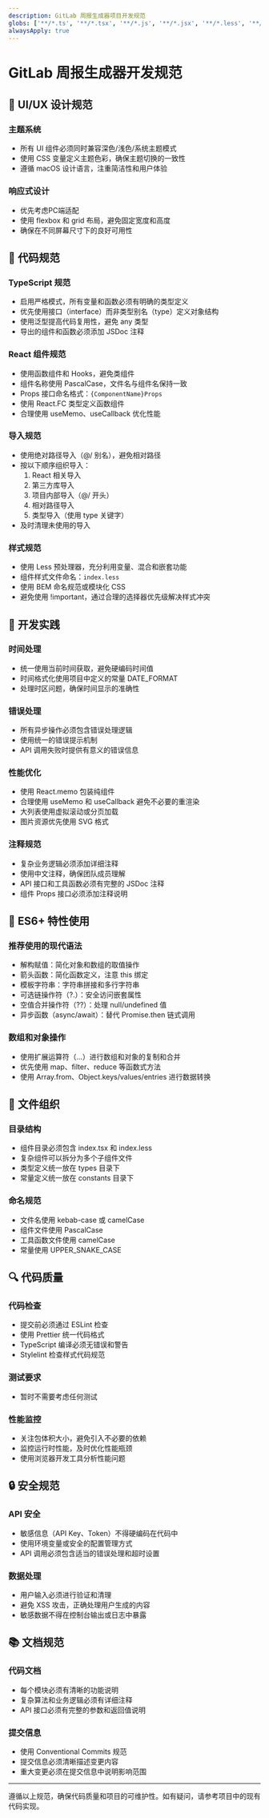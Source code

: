 ```yaml
---
description: GitLab 周报生成器项目开发规范
globs: ['**/*.ts', '**/*.tsx', '**/*.js', '**/*.jsx', '**/*.less', '**/*.css']
alwaysApply: true
---
```


# GitLab 周报生成器开发规范

## 🎨 UI/UX 设计规范

### 主题系统

- 所有 UI 组件必须同时兼容深色/浅色/系统主题模式
- 使用 CSS 变量定义主题色彩，确保主题切换的一致性
- 遵循 macOS 设计语言，注重简洁性和用户体验

### 响应式设计

- 优先考虑PC端适配
- 使用 flexbox 和 grid 布局，避免固定宽度和高度
- 确保在不同屏幕尺寸下的良好可用性

## 📝 代码规范

### TypeScript 规范

- 启用严格模式，所有变量和函数必须有明确的类型定义
- 优先使用接口（interface）而非类型别名（type）定义对象结构
- 使用泛型提高代码复用性，避免 any 类型
- 导出的组件和函数必须添加 JSDoc 注释

### React 组件规范

- 使用函数组件和 Hooks，避免类组件
- 组件名称使用 PascalCase，文件名与组件名保持一致
- Props 接口命名格式：`{ComponentName}Props`
- 使用 React.FC 类型定义函数组件
- 合理使用 useMemo、useCallback 优化性能

### 导入规范

- 使用绝对路径导入（@/ 别名），避免相对路径
- 按以下顺序组织导入：
  1. React 相关导入
  2. 第三方库导入
  3. 项目内部导入（@/ 开头）
  4. 相对路径导入
  5. 类型导入（使用 type 关键字）
- 及时清理未使用的导入

### 样式规范

- 使用 Less 预处理器，充分利用变量、混合和嵌套功能
- 组件样式文件命名：`index.less`
- 使用 BEM 命名规范或模块化 CSS
- 避免使用 !important，通过合理的选择器优先级解决样式冲突

## 🔧 开发实践

### 时间处理

- 统一使用当前时间获取，避免硬编码时间值
- 时间格式化使用项目中定义的常量 DATE_FORMAT
- 处理时区问题，确保时间显示的准确性

### 错误处理

- 所有异步操作必须包含错误处理逻辑
- 使用统一的错误提示机制
- API 调用失败时提供有意义的错误信息

### 性能优化

- 使用 React.memo 包装纯组件
- 合理使用 useMemo 和 useCallback 避免不必要的重渲染
- 大列表使用虚拟滚动或分页加载
- 图片资源优先使用 SVG 格式

### 注释规范

- 复杂业务逻辑必须添加详细注释
- 使用中文注释，确保团队成员理解
- API 接口和工具函数必须有完整的 JSDoc 注释
- 组件 Props 接口必须添加注释说明

## 🚀 ES6+ 特性使用

### 推荐使用的现代语法

- 解构赋值：简化对象和数组的取值操作
- 箭头函数：简化函数定义，注意 this 绑定
- 模板字符串：字符串拼接和多行字符串
- 可选链操作符（?.）：安全访问嵌套属性
- 空值合并操作符（??）：处理 null/undefined 值
- 异步函数（async/await）：替代 Promise.then 链式调用

### 数组和对象操作

- 使用扩展运算符（...）进行数组和对象的复制和合并
- 优先使用 map、filter、reduce 等函数式方法
- 使用 Array.from、Object.keys/values/entries 进行数据转换

## 📁 文件组织

### 目录结构

- 组件目录必须包含 index.tsx 和 index.less
- 复杂组件可以拆分为多个子组件文件
- 类型定义统一放在 types 目录下
- 常量定义统一放在 constants 目录下

### 命名规范

- 文件名使用 kebab-case 或 camelCase
- 组件文件使用 PascalCase
- 工具函数文件使用 camelCase
- 常量使用 UPPER_SNAKE_CASE

## 🔍 代码质量

### 代码检查

- 提交前必须通过 ESLint 检查
- 使用 Prettier 统一代码格式
- TypeScript 编译必须无错误和警告
- Stylelint 检查样式代码规范

### 测试要求

- 暂时不需要考虑任何测试

### 性能监控

- 关注包体积大小，避免引入不必要的依赖
- 监控运行时性能，及时优化性能瓶颈
- 使用浏览器开发工具分析性能问题

## 🔒 安全规范

### API 安全

- 敏感信息（API Key、Token）不得硬编码在代码中
- 使用环境变量或安全的配置管理方式
- API 调用必须包含适当的错误处理和超时设置

### 数据处理

- 用户输入必须进行验证和清理
- 避免 XSS 攻击，正确处理用户生成的内容
- 敏感数据不得在控制台输出或日志中暴露

## 📚 文档规范

### 代码文档

- 每个模块必须有清晰的功能说明
- 复杂算法和业务逻辑必须有详细注释
- API 接口必须有完整的参数和返回值说明

### 提交信息

- 使用 Conventional Commits 规范
- 提交信息必须清晰描述变更内容
- 重大变更必须在提交信息中说明影响范围

---

遵循以上规范，确保代码质量和项目的可维护性。如有疑问，请参考项目中的现有代码实现。
